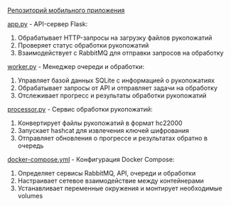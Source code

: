 [Репозиторий мобильного приложения](https://github.com/EverydayBruh/NetworkMonitor/tree/main/app/src/main/java/com/example/networkmonitor)


[app.py](api/app.py) - API-сервер Flask:
1. Обрабатывает HTTP-запросы на загрузку файлов рукопожатий
2. Проверяет статус обработки рукопожатий
3. Взаимодействует с RabbitMQ для отправки запросов на обработку

[worker.py](queue/worker.py) - Менеджер очереди и обработки:
1. Управляет базой данных SQLite с информацией о рукопожатиях
2. Обрабатывает запросы от API и отправляет задачи на обработку
3. Отслеживает прогресс и результаты обработки рукопожатий

[processor.py](service/processor.py) - Сервис обработки рукопожатий:
1. Конвертирует файлы рукопожатий в формат hc22000
2. Запускает hashcat для извлечения ключей шифрования
3. Отправляет обновления о прогрессе и результатах обратно в очередь

[docker-compose.yml](docker-compose.yml) - Конфигурация Docker Compose:
1. Определяет сервисы RabbitMQ, API, очереди и обработки
2. Настраивает сетевое взаимодействие между контейнерами
3. Устанавливает переменные окружения и монтирует необходимые volumes